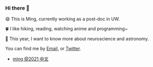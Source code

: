 ### Hi there 👋

<!--
**mingwhy/mingwhy** is a ✨ _special_ ✨ repository because its `README.md` (this file) appears on your GitHub profile.
- 🔭 I’m currently working on as a post-doc in UW
- 🌱 I’m ...
-->
:smile: This is Ming, currently working as a post-doc in UW.

:four_leaf_clover: I like hiking, reading, watching anime and programming~

🔭 This year, I want to know more about neuroscience and astronomy.


You can find me by [Email](yangming.sysu@gmail.com), or [Twitter](https://twitter.com/tiramisu916).


- [ming @2021 中文](https://github.com/mingwhy/2021)
